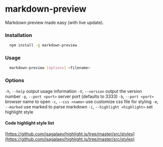 # markdown-preview
Markdown preview made easy (with live update).

### Installation

```bash
  npm install -g markdown-preview
```

### Usage

```bash
  markdown-preview [options] <filename>
```

### Options

  `-h`, `--help`                   output usage information
  `-V`, `--version`                output the version number
  `-p`, `--port <port>`            server port (defaults to 3333)
  `-b`, `--port <port>`            browser name to open
  `-c`, `--css <name>`             use customize css file for styling
  `-m`, `--marked`                 use marked to parse markdown
  `-i`, `--highlight <highlight>`  set highlight style


#### Code highlight style list
  [https://github.com/isagalaev/highlight.js/tree/master/src/styles](https://github.com/isagalaev/highlight.js/tree/master/src/styles)
